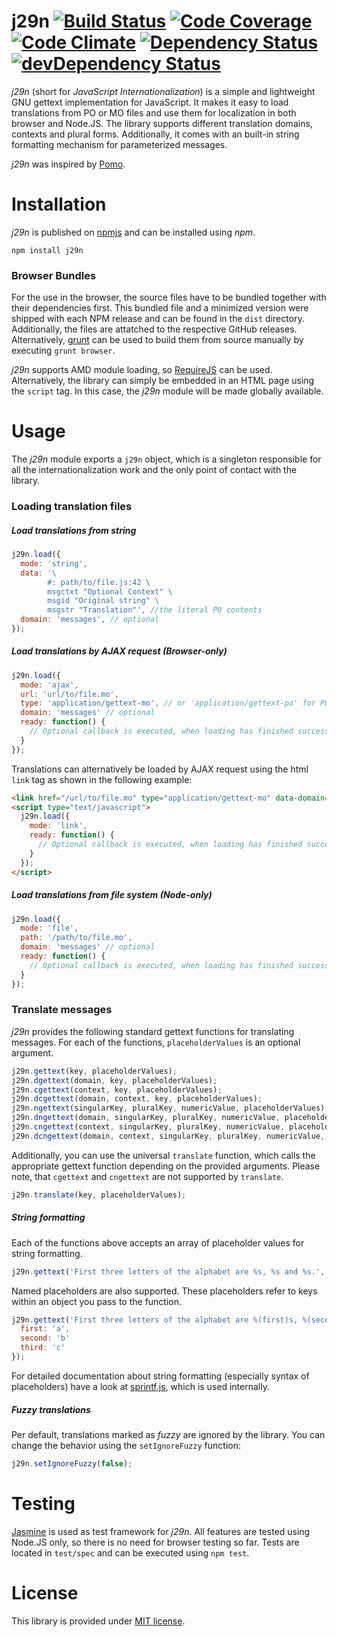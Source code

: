# j29n [![Build Status][travis-image]][travis-url] [![Code Coverage][coverage-image]][coverage-url] [![Code Climate][climate-image]][climate-url] [![Dependency Status][dependencies-image]][dependencies-url] [![devDependency Status][dev-dependencies-image]][dev-dependencies-url]

[travis-image]: https://travis-ci.org/soldag/j29n.svg?branch=master
[travis-url]: https://travis-ci.org/soldag/j29n

[coverage-image]: https://codeclimate.com/github/soldag/j29n/badges/coverage.svg
[coverage-url]: https://codeclimate.com/github/soldag/j29n/coverage

[climate-image]: https://codeclimate.com/github/soldag/j29n/badges/gpa.svg
[climate-url]: https://codeclimate.com/github/soldag/j29n

[dependencies-image]: https://david-dm.org/soldag/j29n.svg
[dependencies-url]: https://david-dm.org/soldag/j29n

[dev-dependencies-image]: https://david-dm.org/soldag/j29n/dev-status.svg
[dev-dependencies-url]: https://david-dm.org/soldag/j29n#info=devDependencies

*j29n* (short for *JavaScript Internationalization*) is a simple and lightweight GNU gettext implementation for JavaScript. It makes it easy to load translations from PO or MO files and use them for localization in both  browser and Node.JS. The library supports different translation domains, contexts and plural forms. Additionally, it comes with an built-in string formatting mechanism for parameterized messages.

*j29n* was inspired by [Pomo](https://github.com/cfv1984/Pomo).


# Installation
*j29n* is published on [npmjs](https://www.npmjs.com/package/j29n) and can be installed using *npm*. 

`npm install j29n`

### Browser Bundles
For the use in the browser, the source files have to be bundled together with their dependencies first. This bundled file and a minimized version were shipped with each NPM release and can be found in the `dist` directory. Additionally, the files are attatched to the respective GitHub releases. Alternatively, [grunt](https://github.com/gruntjs/grunt) can be used to build them from source manually by executing `grunt browser`.

*j29n* supports AMD module loading, so [RequireJS](https://github.com/requirejs/requirejs) can be used. Alternatively, the library can simply be embedded in an HTML page using the `script` tag. In this case, the *j29n* module will be made globally available.

# Usage
The *j29n* module exports a `j29n` object, which is a singleton responsible for all the internationalization work and the only point of contact with the library.

### Loading translation files

##### Load translations from string
```js
j29n.load({
  mode: 'string',
  data: '\
        #: path/to/file.js:42 \
        msgctxt "Optional Context" \
        msgid "Original string" \
        msgstr "Translation"', //the literal PO contents
  domain: 'messages', // optional
});
```

##### Load translations by AJAX request (Browser-only)

```js
j29n.load({
  mode: 'ajax',
  url: 'url/to/file.mo',
  type: 'application/gettext-mo', // or 'application/gettext-po' for PO files
  domain: 'messages' // optional
  ready: function() {
    // Optional callback is executed, when loading has finished successfully
  }
});
```

Translations can alternatively be loaded by AJAX request using the html `link` tag as shown in the following example:
```html
<link href="/url/to/file.mo" type="application/gettext-mo" data-domain="optional domain" />
<script type="text/javascript">
  j29n.load({
    mode: 'link',
    ready: function() {
      // Optional callback is executed, when loading has finished successfully
    }
  });
</script>
```

##### Load translations from file system (Node-only)

```js
j29n.load({
  mode: 'file',
  path: '/path/to/file.mo',
  domain: 'messages' // optional
  ready: function() {
    // Optional callback is executed, when loading has finished successfully
  }
});
```

### Translate messages
*j29n* provides the following standard gettext functions for translating messages. For each of the functions, `placeholderValues` is an optional argument.

```js
j29n.gettext(key, placeholderValues);
j29n.dgettext(domain, key, placeholderValues);
j29n.cgettext(context, key, placeholderValues);
j29n.dcgettext(domain, context, key, placeholderValues);
j29n.ngettext(singularKey, pluralKey, numericValue, placeholderValues);
j29n.dngettext(domain, singularKey, pluralKey, numericValue, placeholderValues);
j29n.cngettext(context, singularKey, pluralKey, numericValue, placeholderValues);
j29n.dcngettext(domain, context, singularKey, pluralKey, numericValue, placeholderValues);
```

Additionally, you can use the universal `translate` function, which calls the appropriate gettext function depending on the provided arguments. Please note, that `cgettext` and `cngettext` are not supported by `translate`. 

```js
j29n.translate(key, placeholderValues);
```

##### String formatting

Each of the functions above accepts an array of placeholder values for string formatting. 

```js
j29n.gettext('First three letters of the alphabet are %s, %s and %s.', ['a', 'b', 'c']);
```

Named placeholders are also supported. These placeholders refer to keys within an object you pass to the function. 

```js
j29n.gettext('First three letters of the alphabet are %(first)s, %(second)s and %(third)s.', {
  first: 'a',
  second: 'b'
  third: 'c'
});
```

For detailed documentation about string formatting (especially syntax of placeholders) have a look at [sprintf.js](https://github.com/alexei/sprintf.js), which is used internally.

##### Fuzzy translations
Per default, translations marked as *fuzzy* are ignored by the library. You can change the behavior using the ```setIgnoreFuzzy```
function:

```js
j29n.setIgnoreFuzzy(false);
```

# Testing

[Jasmine](https://github.com/jasmine/jasmine) is used as test framework for *j29n*. All features are tested using Node.JS only, so there is no need for browser testing so far. Tests are located in ```test/spec``` and can be executed using ```npm test```. 

# License
This library is provided under [MIT license](https://raw.githubusercontent.com/soldag/j29n/master/LICENSE.md).
